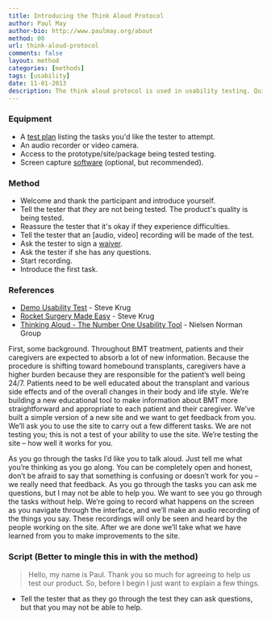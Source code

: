 ```yaml
---
title: Introducing the Think Aloud Protocol
author: Paul May
author-bio: http://www.paulmay.org/about
method: 00
url: think-aloud-protocol
comments: false
layout: method
categories: [methods]
tags: [usability]
date: 11-01-2013
description: The think aloud protocol is used in usability testing. Quite simply, as you're asking a person ("the tester") to use a product (a prototype, a website, a piece of software) you ask them to think aloud so that you understand what they're doing, why they're doing it, what problems or frustrations they experience. This method tells you how to introduce the think aloud protocol to the tester. 
---
```

### Equipment
* A <a href="/methods/test-plan">test plan</a> listing the tasks you'd like the tester to attempt.
* An audio recorder or video camera.
* Access to the prototype/site/package being tested testing.
* Screen capture [software](http://silverbackapp.com/) (optional, but recommended).

### Method
* Welcome and thank the participant and introduce yourself.
* Tell the tester that *they* are not being tested. The product's quality is being tested.
* Reassure the tester that it's okay if they experience difficulties. 
* Tell the tester that an [audio, video] recording will be made of the test.
* Ask the tester to sign a <a href="/methods/usability-test-waiver">waiver</a>.  
* Ask the tester if she has any questions.
* Start recording.
* Introduce the first task.

### References
* [Demo Usability Test](http://www.youtube.com/watch?v=QckIzHC99Xc) - Steve Krug
* [Rocket Surgery Made Easy](http://www.sensible.com/rsme.html) - Steve Krug
* [Thinking Aloud - The Number One Usability Tool](http://www.nngroup.com/articles/thinking-aloud-the-1-usability-tool/) - Nielsen Norman Group

<div id="junk" class="invisible">

First, some background. Throughout BMT treatment, patients and their caregivers are expected to absorb a lot of new information. Because the procedure is shifting toward homebound transplants, caregivers have a higher burden because they are responsible for the patient’s well being 24/7. Patients need to be well educated about the transplant and various side effects and of the overall changes in their body and life style. We’re building a new educational tool to make information about BMT more straightforward and appropriate to each patient and their caregiver.
We’ve built a simple version of a new site and we want to get feedback from you. We’ll ask you to use the site to carry out a few different tasks.
We are not testing you; this is not a test of your ability to use the site. We’re testing the site – how well it works for you. 

As you go through the tasks I’d like you to talk aloud. Just tell me what you’re thinking as you go along. 
You can be completely open and honest, don’t be afraid to say that something is confusing or doesn’t work for you – we really need that feedback. 
As you go through the tasks you can ask me questions, but I may not be able to help you. We want to see you go through the tasks without help.
We’re going to record what happens on the screen as you navigate through the interface, and we’ll make an audio recording of the things you say. These recordings will only be seen and heard by the people working on the site. After we are done we’ll take what we have learned from you to make improvements to the site.


### Script (Better to mingle this in with the method)
> Hello, my name is Paul. Thank you so much for agreeing to help us test our product.
> So, before I begin I just want to explain a few things. 


* Tell the tester that as they go through the test they can ask questions, but that you may not be able to help.
</div>